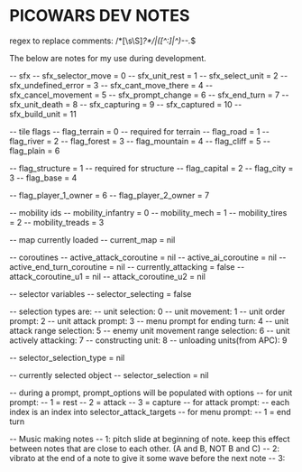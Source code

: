 PICOWARS DEV NOTES
==================

regex to replace comments: \/\*[\s\S]*?\*\/|([^:]|^)\-\-.*$

The below are notes for my use during development. 

-- sfx
-- sfx_selector_move = 0
-- sfx_unit_rest = 1
-- sfx_select_unit = 2
-- sfx_undefined_error = 3
-- sfx_cant_move_there = 4
-- sfx_cancel_movement = 5
-- sfx_prompt_change = 6
-- sfx_end_turn = 7
-- sfx_unit_death = 8
-- sfx_capturing = 9
-- sfx_captured = 10
-- sfx_build_unit = 11

-- tile flags
-- flag_terrain = 0  -- required for terrain
-- flag_road = 1
-- flag_river = 2
-- flag_forest = 3
-- flag_mountain = 4
-- flag_cliff = 5
-- flag_plain = 6

-- flag_structure = 1  -- required for structure
-- flag_capital = 2
-- flag_city = 3
-- flag_base = 4

-- flag_player_1_owner = 6
-- flag_player_2_owner = 7

-- mobility ids
-- mobility_infantry = 0
-- mobility_mech = 1
-- mobility_tires = 2
-- mobility_treads = 3

-- map currently loaded
-- current_map = nil

-- coroutines
-- active_attack_coroutine = nil
-- active_ai_coroutine = nil
-- active_end_turn_coroutine = nil
-- currently_attacking = false
-- attack_coroutine_u1 = nil
-- attack_coroutine_u2 = nil




-- selector variables
  -- selector_selecting = false

  -- selection types are:
  -- unit selection: 0
  -- unit movement: 1
  -- unit order prompt: 2
  -- unit attack prompt: 3
  -- menu prompt for ending turn: 4
  -- unit attack range selection: 5
  -- enemy unit movement range selection: 6
  -- unit actively attacking: 7
  -- constructing unit: 8
  -- unloading units(from APC): 9

  -- selector_selection_type = nil

  -- currently selected object
  -- selector_selection = nil


  -- during a prompt, prompt_options will be populated with options
  -- for unit prompt:
  -- 1 = rest
  -- 2 = attack
  -- 3 = capture
  -- for attack prompt:
  --   each index is an index into selector_attack_targets
  -- for menu prompt:
  -- 1 = end turn


-- Music making notes
  -- 1: pitch slide at beginning of note. keep this effect between notes that are close to each other. (A and B, NOT B and C)
  -- 2: vibrato at the end of a note to give it some wave before the next note
  -- 3: